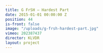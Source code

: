 ```yaml
---
title: G FrSH — Hardest Part
date: 2015-01-01 00:00:00 Z
position: 44
is-front: false
image: "/uploads/g-frsh-hardest-part.jpg"
vimeo: 202387437
director: KLVDR
layout: project
---
```


